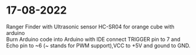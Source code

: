 # 17-08-2022
Ranger Finder with Ultrasonic sensor HC-SR04 for orange cube with arduino                                                                                           
Burn Arduino code into Arduino with IDE connect TRIGGER pin to 7 and Echo pin to ~6 (~ stands for PWM support),VCC to +5V and gound to GND.                               

